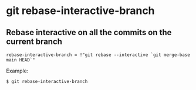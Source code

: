 # git rebase-interactive-branch

## Rebase interactive on all the commits on the current branch

```gitconfig
rebase-interactive-branch = !"git rebase --interactive `git merge-base main HEAD`"
```

Example:

```sh
$ git rebase-interactive-branch
```
